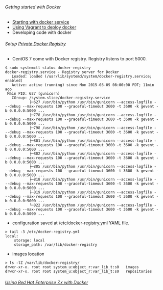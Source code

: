 ###### Getting started with Docker
* [Starting with docker service](https://access.redhat.com/articles/881893)
* [Using Vagrant to deploy docker](https://github.com/boonchu/dockerlabs/tree/master/Vagrant)
* Developing code with docker

###### Setup [Private Docker Registry](https://github.com/docker/docker-registry/blob/master/README.md)
* CentOS 7 come with Docker registry. Registry listens to port 5000.
```
$ sudo systemctl status docker-registry
docker-registry.service - Registry server for Docker
   Loaded: loaded (/usr/lib/systemd/system/docker-registry.service; enabled)
   Active: active (running) since Mon 2015-03-09 08:00:00 PDT; 11min ago
 Main PID: 627 (gunicorn)
   CGroup: /system.slice/docker-registry.service
           ├─627 /usr/bin/python /usr/bin/gunicorn --access-logfile - --debug --max-requests 100 --graceful-timeout 3600 -t 3600 -k gevent -b 0.0.0.0:5000 ...
           ├─778 /usr/bin/python /usr/bin/gunicorn --access-logfile - --debug --max-requests 100 --graceful-timeout 3600 -t 3600 -k gevent -b 0.0.0.0:5000 ...
           ├─798 /usr/bin/python /usr/bin/gunicorn --access-logfile - --debug --max-requests 100 --graceful-timeout 3600 -t 3600 -k gevent -b 0.0.0.0:5000 ...
           ├─801 /usr/bin/python /usr/bin/gunicorn --access-logfile - --debug --max-requests 100 --graceful-timeout 3600 -t 3600 -k gevent -b 0.0.0.0:5000 ...
           ├─802 /usr/bin/python /usr/bin/gunicorn --access-logfile - --debug --max-requests 100 --graceful-timeout 3600 -t 3600 -k gevent -b 0.0.0.0:5000 ...
           ├─805 /usr/bin/python /usr/bin/gunicorn --access-logfile - --debug --max-requests 100 --graceful-timeout 3600 -t 3600 -k gevent -b 0.0.0.0:5000 ...
           ├─818 /usr/bin/python /usr/bin/gunicorn --access-logfile - --debug --max-requests 100 --graceful-timeout 3600 -t 3600 -k gevent -b 0.0.0.0:5000 ...
           ├─819 /usr/bin/python /usr/bin/gunicorn --access-logfile - --debug --max-requests 100 --graceful-timeout 3600 -t 3600 -k gevent -b 0.0.0.0:5000 ...
           └─822 /usr/bin/python /usr/bin/gunicorn --access-logfile - --debug --max-requests 100 --graceful-timeout 3600 -t 3600 -k gevent -b 0.0.0.0:5000 ...
```
* configuration saved at /etc/docker-registry.yml YAML file.
```
> tail -3 /etc/docker-registry.yml
local:
    storage: local
    storage_path: /var/lib/docker-registry
```
* images location 
```
> ls -lZ /var/lib/docker-registry/
drwxr-xr-x. root root system_u:object_r:var_lib_t:s0   images
drwxr-xr-x. root root system_u:object_r:var_lib_t:s0   repositories
```
###### [Using Red Hat Enterprise 7.x with Docker](https://github.com/boonchu/dockerlabs/blob/master/RHEL7-docker.md)
